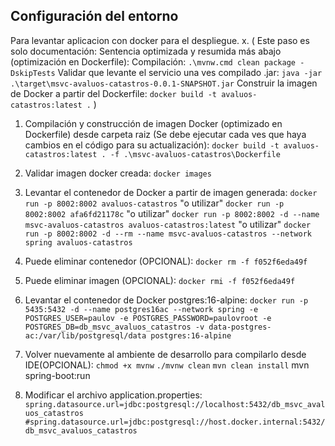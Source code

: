 ## Configuración del entorno

Para levantar aplicacion con docker para el despliegue.
x. ( Este paso es solo documentación: Sentencia optimizada y resumida más abajo (optimización en Dockerfile):
Compilación: 
`.\mvnw.cmd clean package -DskipTests`
Validar que levante el servicio una ves compilado .jar: 
`java -jar .\target\msvc-avaluos-catastros-0.0.1-SNAPSHOT.jar`
Construir la imagen de Docker a partir del Dockerfile: 
`docker build -t avaluos-catastros:latest .` )

1. Compilación y construcción de imagen Docker (optimizado en Dockerfile) desde carpeta raiz (Se debe ejecutar cada ves que haya cambios en el código para su actualización):
`docker build -t avaluos-catastros:latest . -f .\msvc-avaluos-catastros\Dockerfile`
2. Validar imagen docker creada: 
`docker images`
5. Levantar el contenedor de Docker a partir de imagen generada: 
`docker run -p 8002:8002 avaluos-catastros` "o utilizar" 
`docker run -p 8002:8002 afa6fd21178c` "o utilizar"
`docker run -p 8002:8002 -d --name msvc-avaluos-catastros avaluos-catastros:latest` "o utilizar"
`docker run -p 8002:8002 -d --rm --name msvc-avaluos-catastros --network spring avaluos-catastros`
6. Puede eliminar contenedor (OPCIONAL): 
`docker rm -f f052f6eda49f`
7. Puede eliminar imagen (OPCIONAL): 
`docker rmi -f f052f6eda49f`
8. Levantar el contenedor de Docker postgres:16-alpine:
`docker run -p 5435:5432 -d --name postgres16ac --network spring -e POSTGRES_USER=paulov -e POSTGRES_PASSWORD=paulovroot -e POSTGRES_DB=db_msvc_avaluos_catastros -v data-postgres-ac:/var/lib/postgresql/data postgres:16-alpine`

9. Volver nuevamente al ambiente de desarrollo para compilarlo desde IDE(OPCIONAL):
`chmod +x mvnw`
`./mvnw clean`
`mvn clean install`
mvn spring-boot:run
10. Modificar el archivo application.properties:
`spring.datasource.url=jdbc:postgresql://localhost:5432/db_msvc_avaluos_catastros`
`#spring.datasource.url=jdbc:postgresql://host.docker.internal:5432/db_msvc_avaluos_catastros`